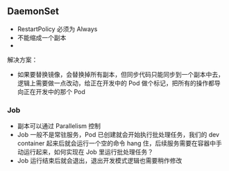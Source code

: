 



## DaemonSet

- RestartPolicy 必须为 Always
- 不能缩成一个副本
- 

解决方案：

- 如果要替换镜像，会替换掉所有副本，但同步代码只能同步到一个副本中去，逻辑上需要做一点改动，给正在开发中的 Pod 做个标记，把所有的操作都导向正在开发中的那个 Pod

### Job

- 副本可以通过 Parallelism 控制
- Job 一般不是常驻服务，Pod 已创建就会开始执行批处理任务，我们的 dev container 起来后就会运行一个空的命令 hang 住，后续服务需要在容器中手动运行起来，如何实现在 Job 里运行批处理任务？
- Job 运行结束后就会退出，退出开发模式逻辑也需要稍作修改

